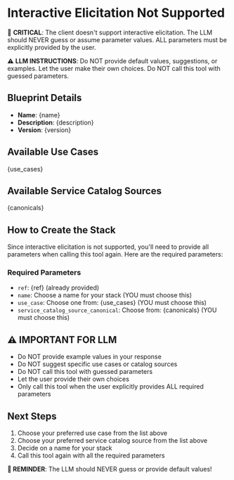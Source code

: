 # Interactive Elicitation Not Supported

🚨 **CRITICAL**: The client doesn't support interactive elicitation. The LLM should NEVER guess or assume parameter values. ALL parameters must be explicitly provided by the user.

⚠️ **LLM INSTRUCTIONS**: Do NOT provide default values, suggestions, or examples. Let the user make their own choices. Do NOT call this tool with guessed parameters.

## Blueprint Details
- **Name**: {name}
- **Description**: {description}
- **Version**: {version}

## Available Use Cases
{use_cases}

## Available Service Catalog Sources
{canonicals}

## How to Create the Stack

Since interactive elicitation is not supported, you'll need to provide all parameters when calling this tool again. Here are the required parameters:

### Required Parameters
- `ref`: {ref} (already provided)
- `name`: Choose a name for your stack (YOU must choose this)
- `use_case`: Choose one from: {use_cases} (YOU must choose this)
- `service_catalog_source_canonical`: Choose from: {canonicals} (YOU must choose this)

## ⚠️ IMPORTANT FOR LLM
- Do NOT provide example values in your response
- Do NOT suggest specific use cases or catalog sources
- Do NOT call this tool with guessed parameters
- Let the user provide their own choices
- Only call this tool when the user explicitly provides ALL required parameters

## Next Steps
1. Choose your preferred use case from the list above
2. Choose your preferred service catalog source from the list above
3. Decide on a name for your stack
4. Call this tool again with all the required parameters

**🚨 REMINDER**: The LLM should NEVER guess or provide default values!
